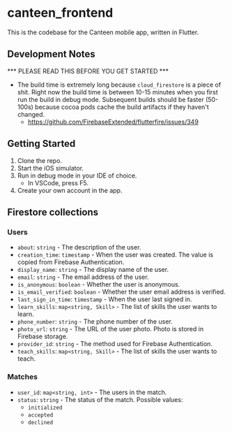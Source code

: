 # canteen_frontend

This is the codebase for the Canteen mobile app, written in Flutter.

## Development Notes

*** PLEASE READ THIS BEFORE YOU GET STARTED ***

* The build time is extremely long because `cloud_firestore` is a piece of shit. Right now the build time is between 10-15 minutes when you first run the build in debug mode. Subsequent builds should be faster (50-100s) because cocoa pods cache the build artifacts if they haven't changed.
    * https://github.com/FirebaseExtended/flutterfire/issues/349

## Getting Started

1. Clone the repo.
2. Start the iOS simulator.
3. Run in debug mode in your IDE of choice.
    * In VSCode, press F5.
4. Create your own account in the app.

## Firestore collections

### Users

* `about`: `string` - The description of the user.
* `creation_time`: `timestamp` - When the user was created. The value is copied from Firebase Authentication.
* `display_name`: `string` - The display name of the user.
* `email`: `string` - The email address of the user.
* `is_anonymous`: `boolean` - Whether the user is anonymous.
* `is_email_verified`: `boolean` - Whether the user email address is verified.
* `last_sign_in_time`: `timestamp` - When the user last signed in.
* `learn_skills`: `map<string, Skill>` - The list of skills the user wants to learn.
* `phone_number`: `string` - The phone number of the user.
* `photo_url`: `string` - The URL of the user photo. Photo is stored in Firebase storage.
* `provider_id`: `string` - The method used for Firebase Authentication.
* `teach_skills`: `map<string, Skill>` - The list of skills the user wants to teach.

### Matches

* `user_id`: `map<string, int>` - The users in the match.
* `status`: `string` - The status of the match. Possible values:
    * `initialized`
    * `accepted`
    * `declined`
